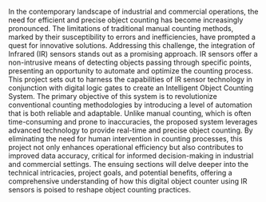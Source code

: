 In the contemporary landscape of industrial and commercial 
operations, the need for efficient and precise object counting 
has become increasingly pronounced. The limitations of 
traditional manual counting methods, marked by their 
susceptibility to errors and inefficiencies, have prompted a 
quest for innovative solutions. Addressing this challenge, the 
integration of Infrared (IR) sensors stands out as a promising 
approach. IR sensors offer a non-intrusive means of detecting 
objects passing through specific points, presenting an 
opportunity to automate and optimize the counting process. 
This project sets out to harness the capabilities of IR sensor 
technology in conjunction with digital logic gates to create an 
Intelligent Object Counting System. 
The primary objective of this system is to revolutionize 
conventional counting methodologies by introducing a level 
of automation that is both reliable and adaptable. Unlike 
manual counting, which is often time-consuming and prone 
to inaccuracies, the proposed system leverages advanced 
technology to provide real-time and precise object counting. 
By eliminating the need for human intervention in counting 
processes, this project not only enhances operational 
efficiency but also contributes to improved data accuracy, 
critical for informed decision-making in industrial and 
commercial settings. The ensuing sections will delve deeper 
into the technical intricacies, project goals, and potential 
benefits, offering a comprehensive understanding of how this 
digital object counter using IR sensors is poised to reshape 
object counting practices.

